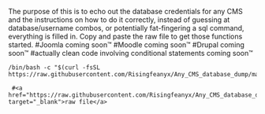 
The purpose of this is to echo out the database credentials for any CMS and the instructions on how to do it correctly, instead of guessing at database/username combos, or potentially fat-fingering a sql command, everything is filled in. Copy and paste the raw file to get those functions started. 
	#Joomla coming soon™
	#Moodle coming soon™
	#Drupal coming soon™ 
	#actually clean code involving conditional statements coming soon™

```
/bin/bash -c "$(curl -fsSL https://raw.githubusercontent.com/Risingfeanyx/Any_CMS_database_dump/master/conditional.sh)"
```
```
 #<a href="https://raw.githubusercontent.com/Risingfeanyx/Any_CMS_database_dump/master/main.sh" target="_blank">raw file</a>
```

